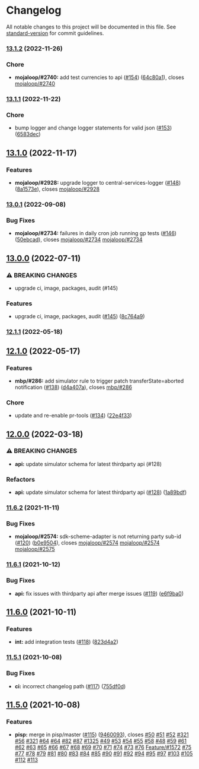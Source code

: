 # Changelog

All notable changes to this project will be documented in this file. See [standard-version](https://github.com/conventional-changelog/standard-version) for commit guidelines.

### [13.1.2](https://github.com/mojaloop/mojaloop-simulator/compare/v13.1.1...v13.1.2) (2022-11-26)


### Chore

* **mojaloop/#2740:** add test currencies to api ([#154](https://github.com/mojaloop/mojaloop-simulator/issues/154)) ([64c80a1](https://github.com/mojaloop/mojaloop-simulator/commit/64c80a12559276da74617b6cdeff5a27e10c9e81)), closes [mojaloop/#2740](https://github.com/mojaloop/mojaloop-simulator/issues/2740)

### [13.1.1](https://github.com/mojaloop/mojaloop-simulator/compare/v13.1.0...v13.1.1) (2022-11-22)


### Chore

* bump logger and change logger statements for valid json ([#153](https://github.com/mojaloop/mojaloop-simulator/issues/153)) ([6583dec](https://github.com/mojaloop/mojaloop-simulator/commit/6583dec2e76ec45bd100650813bee905eb94ca9a))

## [13.1.0](https://github.com/mojaloop/mojaloop-simulator/compare/v13.0.1...v13.1.0) (2022-11-17)


### Features

* **mojaloop/#2928:** upgrade logger to central-services-logger ([#148](https://github.com/mojaloop/mojaloop-simulator/issues/148)) ([8a1573e](https://github.com/mojaloop/mojaloop-simulator/commit/8a1573ec984d994777de773a678024476dc0fb35)), closes [mojaloop/#2928](https://github.com/mojaloop/mojaloop-simulator/issues/2928)

### [13.0.1](https://github.com/mojaloop/mojaloop-simulator/compare/v13.0.0...v13.0.1) (2022-09-08)


### Bug Fixes

* **mojaloop/#2734:** failures in daily cron job running gp tests ([#146](https://github.com/mojaloop/mojaloop-simulator/issues/146)) ([50ebcad](https://github.com/mojaloop/mojaloop-simulator/commit/50ebcadf961aacacebed6d5970f10944a348257c)), closes [mojaloop/#2734](https://github.com/mojaloop/mojaloop-simulator/issues/2734) [mojaloop/#2734](https://github.com/mojaloop/mojaloop-simulator/issues/2734)

## [13.0.0](https://github.com/mojaloop/mojaloop-simulator/compare/v12.1.1...v13.0.0) (2022-07-11)


### ⚠ BREAKING CHANGES

* upgrade ci, image, packages, audit (#145)

### Features

* upgrade ci, image, packages, audit ([#145](https://github.com/mojaloop/mojaloop-simulator/issues/145)) ([8c764a9](https://github.com/mojaloop/mojaloop-simulator/commit/8c764a990dc22a34ce53046d62056e6215e81f39))

### [12.1.1](https://github.com/mojaloop/mojaloop-simulator/compare/v12.1.0...v12.1.1) (2022-05-18)

## [12.1.0](https://github.com/mojaloop/mojaloop-simulator/compare/v12.0.0...v12.1.0) (2022-05-17)


### Features

* **mbp/#286:** add simulator rule to trigger patch transferState=aborted notification ([#138](https://github.com/mojaloop/mojaloop-simulator/issues/138)) ([d4a407a](https://github.com/mojaloop/mojaloop-simulator/commit/d4a407aad73c4eef353fddf324db212d97f3b3f6)), closes [mbp/#286](https://github.com/mbp/mojaloop-simulator/issues/286)


### Chore

* update and re-enable pr-tools ([#134](https://github.com/mojaloop/mojaloop-simulator/issues/134)) ([22e4f33](https://github.com/mojaloop/mojaloop-simulator/commit/22e4f335b3c6758101d22ea98a5a5c89919987a0))

## [12.0.0](https://github.com/mojaloop/mojaloop-simulator/compare/v11.6.2...v12.0.0) (2022-03-18)


### ⚠ BREAKING CHANGES

* **api:** update simulator schema for latest thirdparty api (#128)

### Refactors

* **api:** update simulator schema for latest thirdparty api ([#128](https://github.com/mojaloop/mojaloop-simulator/issues/128)) ([1a89bdf](https://github.com/mojaloop/mojaloop-simulator/commit/1a89bdfc6a1103c468f3bd7cfb3502627e71f983))

### [11.6.2](https://github.com/mojaloop/mojaloop-simulator/compare/v11.6.1...v11.6.2) (2021-11-11)


### Bug Fixes

* **mojaloop/#2574:** sdk-scheme-adapter is not returning party sub-id ([#120](https://github.com/mojaloop/mojaloop-simulator/issues/120)) ([b0e9504](https://github.com/mojaloop/mojaloop-simulator/commit/b0e950468ceeb129dc62f7ad8fdb84c86bf12749)), closes [mojaloop/#2574](https://github.com/mojaloop/mojaloop-simulator/issues/2574) [mojaloop/#2574](https://github.com/mojaloop/mojaloop-simulator/issues/2574) [mojaloop/#2575](https://github.com/mojaloop/mojaloop-simulator/issues/2575)

### [11.6.1](https://github.com/mojaloop/mojaloop-simulator/compare/v11.6.0...v11.6.1) (2021-10-12)


### Bug Fixes

* **api:** fix issues with thirdparty api after merge issues ([#119](https://github.com/mojaloop/mojaloop-simulator/issues/119)) ([e6f9ba0](https://github.com/mojaloop/mojaloop-simulator/commit/e6f9ba07aa5378148c6bfd5d83099216b852fc44))

## [11.6.0](https://github.com/mojaloop/mojaloop-simulator/compare/v11.5.1...v11.6.0) (2021-10-11)


### Features

* **int:** add integration tests ([#118](https://github.com/mojaloop/mojaloop-simulator/issues/118)) ([823d4a2](https://github.com/mojaloop/mojaloop-simulator/commit/823d4a2399dbffa834e8f285aa800f260a5669a2))

### [11.5.1](https://github.com/mojaloop/mojaloop-simulator/compare/v11.5.0...v11.5.1) (2021-10-08)


### Bug Fixes

* **ci:** incorrect changelog path ([#117](https://github.com/mojaloop/mojaloop-simulator/issues/117)) ([755df0d](https://github.com/mojaloop/mojaloop-simulator/commit/755df0d889c387f54d0c0e44b39d93fb751df7c5))

## [11.5.0](https://github.com/mojaloop/mojaloop-simulator/compare/v11.4.3...v11.5.0) (2021-10-08)


### Features

* **pisp:** merge in pisp/master ([#115](https://github.com/mojaloop/mojaloop-simulator/issues/115)) ([9460093](https://github.com/mojaloop/mojaloop-simulator/commit/94600933bc503b15668c36b027a435d8c4bc930d)), closes [#50](https://github.com/mojaloop/mojaloop-simulator/issues/50) [#51](https://github.com/mojaloop/mojaloop-simulator/issues/51) [#52](https://github.com/mojaloop/mojaloop-simulator/issues/52) [#321](https://github.com/mojaloop/mojaloop-simulator/issues/321) [#56](https://github.com/mojaloop/mojaloop-simulator/issues/56) [#321](https://github.com/mojaloop/mojaloop-simulator/issues/321) [#64](https://github.com/mojaloop/mojaloop-simulator/issues/64) [#64](https://github.com/mojaloop/mojaloop-simulator/issues/64) [#82](https://github.com/mojaloop/mojaloop-simulator/issues/82) [#87](https://github.com/mojaloop/mojaloop-simulator/issues/87) [#1325](https://github.com/mojaloop/mojaloop-simulator/issues/1325) [#49](https://github.com/mojaloop/mojaloop-simulator/issues/49) [#53](https://github.com/mojaloop/mojaloop-simulator/issues/53) [#54](https://github.com/mojaloop/mojaloop-simulator/issues/54) [#55](https://github.com/mojaloop/mojaloop-simulator/issues/55) [#58](https://github.com/mojaloop/mojaloop-simulator/issues/58) [#48](https://github.com/mojaloop/mojaloop-simulator/issues/48) [#59](https://github.com/mojaloop/mojaloop-simulator/issues/59) [#61](https://github.com/mojaloop/mojaloop-simulator/issues/61) [#62](https://github.com/mojaloop/mojaloop-simulator/issues/62) [#63](https://github.com/mojaloop/mojaloop-simulator/issues/63) [#65](https://github.com/mojaloop/mojaloop-simulator/issues/65) [#66](https://github.com/mojaloop/mojaloop-simulator/issues/66) [#67](https://github.com/mojaloop/mojaloop-simulator/issues/67) [#68](https://github.com/mojaloop/mojaloop-simulator/issues/68) [#69](https://github.com/mojaloop/mojaloop-simulator/issues/69) [#70](https://github.com/mojaloop/mojaloop-simulator/issues/70) [#71](https://github.com/mojaloop/mojaloop-simulator/issues/71) [#74](https://github.com/mojaloop/mojaloop-simulator/issues/74) [#73](https://github.com/mojaloop/mojaloop-simulator/issues/73) [#76](https://github.com/mojaloop/mojaloop-simulator/issues/76) [Feature/#1572](https://github.com/Feature/mojaloop-simulator/issues/1572) [#75](https://github.com/mojaloop/mojaloop-simulator/issues/75) [#77](https://github.com/mojaloop/mojaloop-simulator/issues/77) [#78](https://github.com/mojaloop/mojaloop-simulator/issues/78) [#79](https://github.com/mojaloop/mojaloop-simulator/issues/79) [#81](https://github.com/mojaloop/mojaloop-simulator/issues/81) [#80](https://github.com/mojaloop/mojaloop-simulator/issues/80) [#83](https://github.com/mojaloop/mojaloop-simulator/issues/83) [#84](https://github.com/mojaloop/mojaloop-simulator/issues/84) [#85](https://github.com/mojaloop/mojaloop-simulator/issues/85) [#90](https://github.com/mojaloop/mojaloop-simulator/issues/90) [#91](https://github.com/mojaloop/mojaloop-simulator/issues/91) [#92](https://github.com/mojaloop/mojaloop-simulator/issues/92) [#94](https://github.com/mojaloop/mojaloop-simulator/issues/94) [#95](https://github.com/mojaloop/mojaloop-simulator/issues/95) [#97](https://github.com/mojaloop/mojaloop-simulator/issues/97) [#103](https://github.com/mojaloop/mojaloop-simulator/issues/103) [#105](https://github.com/mojaloop/mojaloop-simulator/issues/105) [#112](https://github.com/mojaloop/mojaloop-simulator/issues/112) [#113](https://github.com/mojaloop/mojaloop-simulator/issues/113)
